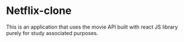 # Netflix-clone
This is an application that uses the movie API built with react JS library purely for study associated purposes. 
